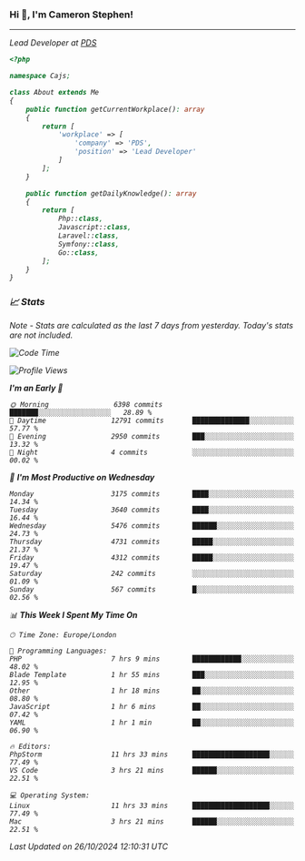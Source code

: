 ### Hi 👋, I'm Cameron Stephen!
<hr>
<p><em>Lead Developer at <a href="https://prindatasolutions.co.uk">PDS</a></p>


```php
<?php

namespace Cajs;

class About extends Me
{
    public function getCurrentWorkplace(): array
    {
        return [
            'workplace' => [
                'company' => 'PDS',
                'position' => 'Lead Developer'
            ]
        ];
    }

    public function getDailyKnowledge(): array
    {
        return [
            Php::class,
            Javascript::class,
            Laravel::class,
            Symfony::class,
            Go::class,
        ];
    }
}
```

### 📈 Stats
<p><em>Note - Stats are calculated as the last 7 days from yesterday. Today's stats are not included.</em></p>


<!--START_SECTION:waka-->
![Code Time](http://img.shields.io/badge/Code%20Time-4%2C037%20hrs%2041%20mins-blue)

![Profile Views](http://img.shields.io/badge/Profile%20Views-0-blue)

**I'm an Early 🐤** 

```text
🌞 Morning                6398 commits        ███████░░░░░░░░░░░░░░░░░░   28.89 % 
🌆 Daytime                12791 commits       ██████████████░░░░░░░░░░░   57.77 % 
🌃 Evening                2950 commits        ███░░░░░░░░░░░░░░░░░░░░░░   13.32 % 
🌙 Night                  4 commits           ░░░░░░░░░░░░░░░░░░░░░░░░░   00.02 % 
```
📅 **I'm Most Productive on Wednesday** 

```text
Monday                   3175 commits        ████░░░░░░░░░░░░░░░░░░░░░   14.34 % 
Tuesday                  3640 commits        ████░░░░░░░░░░░░░░░░░░░░░   16.44 % 
Wednesday                5476 commits        ██████░░░░░░░░░░░░░░░░░░░   24.73 % 
Thursday                 4731 commits        █████░░░░░░░░░░░░░░░░░░░░   21.37 % 
Friday                   4312 commits        █████░░░░░░░░░░░░░░░░░░░░   19.47 % 
Saturday                 242 commits         ░░░░░░░░░░░░░░░░░░░░░░░░░   01.09 % 
Sunday                   567 commits         █░░░░░░░░░░░░░░░░░░░░░░░░   02.56 % 
```


📊 **This Week I Spent My Time On** 

```text
🕑︎ Time Zone: Europe/London

💬 Programming Languages: 
PHP                      7 hrs 9 mins        ████████████░░░░░░░░░░░░░   48.02 % 
Blade Template           1 hr 55 mins        ███░░░░░░░░░░░░░░░░░░░░░░   12.95 % 
Other                    1 hr 18 mins        ██░░░░░░░░░░░░░░░░░░░░░░░   08.80 % 
JavaScript               1 hr 6 mins         ██░░░░░░░░░░░░░░░░░░░░░░░   07.42 % 
YAML                     1 hr 1 min          ██░░░░░░░░░░░░░░░░░░░░░░░   06.90 % 

🔥 Editors: 
PhpStorm                 11 hrs 33 mins      ███████████████████░░░░░░   77.49 % 
VS Code                  3 hrs 21 mins       ██████░░░░░░░░░░░░░░░░░░░   22.51 % 

💻 Operating System: 
Linux                    11 hrs 33 mins      ███████████████████░░░░░░   77.49 % 
Mac                      3 hrs 21 mins       ██████░░░░░░░░░░░░░░░░░░░   22.51 % 
```


 Last Updated on 26/10/2024 12:10:31 UTC
<!--END_SECTION:waka-->
